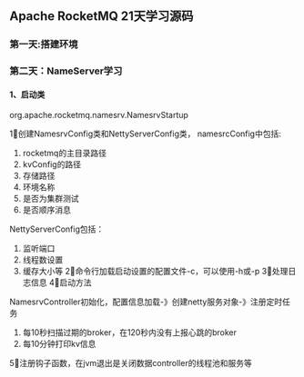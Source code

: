 ## Apache RocketMQ 21天学习源码
### 第一天:搭建环境
### 第二天：NameServer学习
#### 1、启动类
org.apache.rocketmq.namesrv.NamesrvStartup

1⃣️创建NamesrvConfig类和NettyServerConfig类，
namesrcConfig中包括:
1. rocketmq的主目录路径
2. kvConfig的路径
3. 存储路径
4. 环境名称
5. 是否为集群测试
6. 是否顺序消息

NettyServerConfig包括：
1. 监听端口
2. 线程数设置
3. 缓存大小等
2⃣️命令行加载启动设置的配置文件-c，可以使用-h或-p
3⃣️处理日志信息
4⃣️启动方法

NamesrvController初始化，配置信息加载-》创建netty服务对象-》注册定时任务
1. 每10秒扫描过期的broker，在120秒内没有上报心跳的broker
2. 每10分钟打印kv信息

5⃣️注册钩子函数，在jvm退出是关闭数据controller的线程池和服务等


